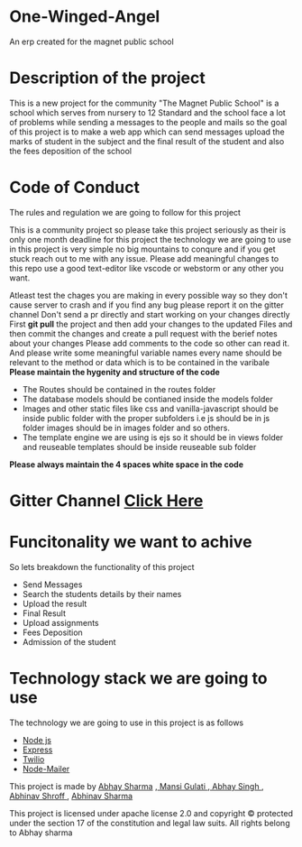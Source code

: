 # One-Winged-Angel
An erp created for the magnet public school
<link rel="stylesheet" type="text/css" href="https://stackpath.bootstrapcdn.com/bootstrap/4.3.1/css/bootstrap.min.css">


<h1>Description of the project</h1>
<p>
	This is a new project for the community "The Magnet Public School" is a school which serves from nursery to 12 Standard and the school face a lot of problems while sending a messages to the people and mails so the goal of this project is to make a web app which can send messages upload the marks of student in the subject and the final result of the student and also the fees deposition of the school
</p>




<h1>
	Code of Conduct
</h1>
<p>
	The rules and regulation we are going to follow for this project
</p>
<p>
	This is a community project so please take this project seriously as their is only one month deadline for this project the technology we are going to use in this project is very simple no big mountains to conqure and if you get stuck reach out to me with any issue. Please add meaningful changes to this repo use a good text-editor like vscode or webstorm or any other you want.

</p>

<p>
	Atleast test the chages you are making in every possible way so they don't cause server to crash and if you find any bug please report it on the gitter channel 
	Don't send a pr directly and start working on your changes directly
	First <strong>git pull</strong> the project and then add your changes to the updated Files
	and then commit the changes and create a pull request with the berief notes about your changes
	Please add comments to the code so other can read it.
	And please write some meaningful  variable names every name should be relevant to the method or data which is to be contained in the varibale
	<Strong> Please maintain the hygenity and structure  of the code </Strong>
	
<ul>
		<li>The Routes should be contained in the routes folder</li>
		<li>The database models should be contianed inside the models folder</li>
		<li>Images and other static files like css and vanilla-javascript should be inside public folder with the proper subfolders i.e js should be in js folder images should be in images folder and so others. </li>
		<li>
		The template engine we are using is ejs so it should be in views folder and reuseable  templates should be inside reuseable sub folder
		</li>
</ul>

<Strong> Please always maintain the 4 spaces white space in the code</Strong>
</p>

<h1>
	Gitter Channel
	<a href="https://gitter.im/one-winged-angels/community?utm_source=share-link&utm_medium=link&utm_campaign=share-link">
	Click Here</a>
</h1>

<h1>
	Funcitonality we want to achive
</h1>
<p>
	So lets breakdown the functionality of this project
</p>
<ul>
	<li>
		Send Messages
	</li>
	<li>
		Search the students details by their names
	</li>
	<li>
		Upload the result
	</li>
	<li>
		Final Result
	</li>
	<li>
		Upload assignments
	</li>
	<li>
		Fees Deposition
	</li>
	<li>
		Admission of the student
	</li>
</ul>



<h1>
	Technology stack we are going to use
</h1>
<p>
	The technology we are going to use in this project is as follows
</p>
<ul>
	<li>
		<a href="https://nodejs.org/en/" target="_blank" class="btn btn-success"><span class="text-white">Node js</span></a>
	</li>
	<li>
		<a href="https://expressjs.com/" target="_blank" class="btn btn-success"><span class="text-white">Express</span></a>
	</li>
	<li>
		<a href="https://twilio.com/" target="_blank" class="btn btn-success"><span class="text-white">Twilio</span></a>
	</li>
	<li>
		<div class="btn btn-success">
		<a href="https://www.nodemailer.com/" target="_blank" ><span class="text-white">Node-Mailer</span></a>
		</div>
	</li>



</ul>

<p>
	This project is made by <a href="https://github.com/Daggron">Abhay Sharma</a> ,<a href="https://github.com/Daggron"> Mansi Gulati </a> ,<a href="https://github.com/Daggron"> Abhay Singh  </a>, <a href="https://github.com/Daggron">Abhinav Shroff </a> , <a href="https://github.com/Daggron">Abhinav Sharma </a>
</p>

<p>
	This project is licensed under apache license 2.0  and copyright &copy; protected under the section 17 of the constitution and legal law suits.
	All rights belong to Abhay sharma
</p>

